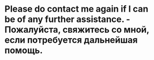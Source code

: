 # Please do contact me again if I can be of any further assistance. - Пожалуйста, свяжитесь со мной, если потребуется дальнейшая помощь.
